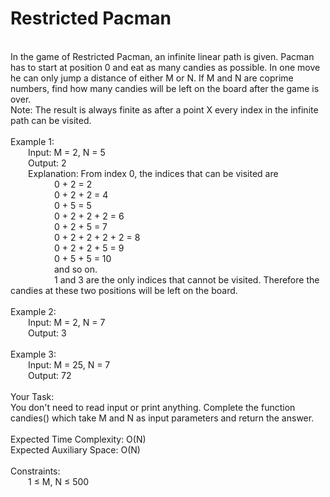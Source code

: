 <h1>Restricted Pacman</h1>
<p><br>
In the game of Restricted Pacman, an infinite linear path is given. Pacman has to start at position 0 and eat as many candies as possible. In one move he can only jump a distance of either M or N.  If M and N are coprime numbers, find how many candies will be left on the board after the game is over.<br>
Note: The result is always finite as after a point X every index in the infinite path can be visited. <br>
<br>
Example 1:<br>
&emsp;&emsp;Input: M = 2, N = 5<br>
&emsp;&emsp;Output: 2<br>
&emsp;&emsp;Explanation: From index 0, the indices that can be visited are<br>
&emsp;&emsp;&emsp;&emsp;&emsp;0 + 2 = 2<br>
&emsp;&emsp;&emsp;&emsp;&emsp;0 + 2 + 2 = 4<br>
&emsp;&emsp;&emsp;&emsp;&emsp;0 + 5 = 5<br>
&emsp;&emsp;&emsp;&emsp;&emsp;0 + 2 + 2 + 2 = 6<br>
&emsp;&emsp;&emsp;&emsp;&emsp;0 + 2 + 5 = 7<br>
&emsp;&emsp;&emsp;&emsp;&emsp;0 + 2 + 2 + 2 + 2 = 8<br>
&emsp;&emsp;&emsp;&emsp;&emsp;0 + 2 + 2 + 5 = 9<br>
&emsp;&emsp;&emsp;&emsp;&emsp;0 + 5 + 5 = 10<br>
&emsp;&emsp;&emsp;&emsp;&emsp;and so on.<br>
&emsp;&emsp;&emsp;&emsp;&emsp;1 and 3 are the only indices that cannot be visited. Therefore the candies at these two positions will be left on the board.<br> 
<br>
Example 2:<br>
&emsp;&emsp;Input: M = 2, N = 7<br>
&emsp;&emsp;Output: 3 <br>
<br>
Example 3:<br>
&emsp;&emsp;Input: M = 25, N = 7<br>
&emsp;&emsp;Output: 72<br>
<br>
Your Task:<br>  
You don't need to read input or print anything. Complete the function candies() which take M and N as input parameters and return the answer.<br>
<br>
Expected Time Complexity: O(N)<br>
Expected Auxiliary Space: O(N)<br>
<br>
Constraints:<br>
&emsp;&emsp;1 ≤ M, N ≤ 500<br>
<br></p>
